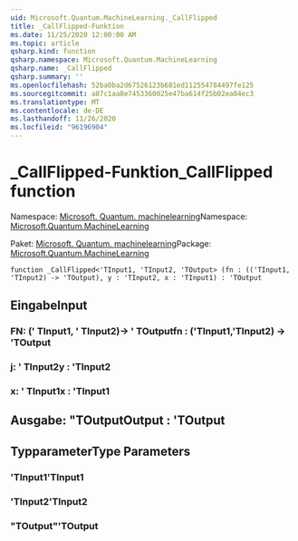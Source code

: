 ```yaml
---
uid: Microsoft.Quantum.MachineLearning._CallFlipped
title: _CallFlipped-Funktion
ms.date: 11/25/2020 12:00:00 AM
ms.topic: article
qsharp.kind: function
qsharp.namespace: Microsoft.Quantum.MachineLearning
qsharp.name: _CallFlipped
qsharp.summary: ''
ms.openlocfilehash: 52ba0ba2d67526123b681ed112554784497fe125
ms.sourcegitcommit: a87c1aa8e7453360025e47ba614f25b02ea84ec3
ms.translationtype: MT
ms.contentlocale: de-DE
ms.lasthandoff: 11/26/2020
ms.locfileid: "96196904"
---
```

# <a name="_callflipped-function"></a><span data-ttu-id="20c20-102">_CallFlipped-Funktion</span><span class="sxs-lookup"><span data-stu-id="20c20-102">_CallFlipped function</span></span>

<span data-ttu-id="20c20-103">Namespace: [Microsoft. Quantum. machinelearning](xref:Microsoft.Quantum.MachineLearning)</span><span class="sxs-lookup"><span data-stu-id="20c20-103">Namespace: [Microsoft.Quantum.MachineLearning](xref:Microsoft.Quantum.MachineLearning)</span></span>

<span data-ttu-id="20c20-104">Paket: [Microsoft. Quantum. machinelearning](https://nuget.org/packages/Microsoft.Quantum.MachineLearning)</span><span class="sxs-lookup"><span data-stu-id="20c20-104">Package: [Microsoft.Quantum.MachineLearning](https://nuget.org/packages/Microsoft.Quantum.MachineLearning)</span></span>




```qsharp
function _CallFlipped<'TInput1, 'TInput2, 'TOutput> (fn : (('TInput1, 'TInput2) -> 'TOutput), y : 'TInput2, x : 'TInput1) : 'TOutput
```


## <a name="input"></a><span data-ttu-id="20c20-105">Eingabe</span><span class="sxs-lookup"><span data-stu-id="20c20-105">Input</span></span>

### <a name="fn--tinput1tinput2---toutput"></a><span data-ttu-id="20c20-106">FN: (' TInput1, ' TInput2)-> ' TOutput</span><span class="sxs-lookup"><span data-stu-id="20c20-106">fn : ('TInput1,'TInput2) -> 'TOutput</span></span>




### <a name="y--tinput2"></a><span data-ttu-id="20c20-107">j: ' TInput2</span><span class="sxs-lookup"><span data-stu-id="20c20-107">y : 'TInput2</span></span>




### <a name="x--tinput1"></a><span data-ttu-id="20c20-108">x: ' TInput1</span><span class="sxs-lookup"><span data-stu-id="20c20-108">x : 'TInput1</span></span>





## <a name="output--toutput"></a><span data-ttu-id="20c20-109">Ausgabe: "TOutput</span><span class="sxs-lookup"><span data-stu-id="20c20-109">Output : 'TOutput</span></span>



## <a name="type-parameters"></a><span data-ttu-id="20c20-110">Typparameter</span><span class="sxs-lookup"><span data-stu-id="20c20-110">Type Parameters</span></span>

### <a name="tinput1"></a><span data-ttu-id="20c20-111">'TInput1</span><span class="sxs-lookup"><span data-stu-id="20c20-111">'TInput1</span></span>


### <a name="tinput2"></a><span data-ttu-id="20c20-112">'TInput2</span><span class="sxs-lookup"><span data-stu-id="20c20-112">'TInput2</span></span>


### <a name="toutput"></a><span data-ttu-id="20c20-113">"TOutput"</span><span class="sxs-lookup"><span data-stu-id="20c20-113">'TOutput</span></span>

